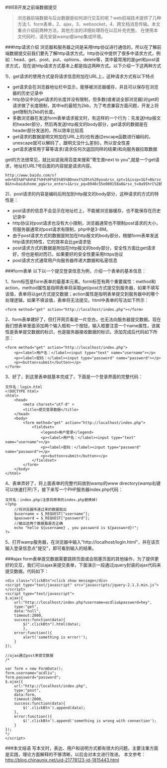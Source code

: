 #WEB开发之前端数据提交

>浏览器前端数据与后台数据是如何进行交互的呢？web前端技术提供了几种方法:1、form表单，2、ajax，3、websocket，4、跨文档消息传输。本文重点介绍前两种方法，其他方法的详细处理将在以后补充完整。
>在使用本文代码时，请先安装wamp或lamp集成环境。

###http请求介绍
浏览器和服务器之间是采用http协议进行通信的，所以在了解前端数据提交前我们要先了解http请求方式。http协议中提供了很多中请求方式，例如：head、get、post、put、options、delete等，其中最常用的是get和post请求方式，现在说http请求方式基本上都是指这两种方式。以下介绍一下这两种方式

1)、get请求的使用方式是将请求信息附加在URL上，这种请求方式有以下特点

- get请求会在浏览器地址栏中显示，能够被浏览器缓存，并且可以保存在浏览器的历史记录中
- http协议中对get请求的长度并没有限制，但多数(或者说全部浏览器)对get的请求做了长度限制，其中ie的最短为2kb，为了考虑兼容方面问题，开发上将get限制为2kb的长度。
- 多数浏览器在发送form表单请求报文时，有这样的一个行为：先发送http报文的header部分，然后再发送http报文的body部分，get请求的数据是在header部分发送的，所以效率比较高
- get请求的数据是明文附加在URL上的(也有通过escape函数进行编码的，unescape就可以解码了，跟明文没什么差别)，所以安全性差
- get请求通常用于幂等请求(请求任何次返回同样的结果)和向服务器拉取数据

get的方法很常见，就比如说我用百度来搜索"寄生兽next to you",就是一个get请求，地址栏URL?号后面的内容就是请求内容。

	http://www.baidu.com/s?wd=%E5%AF%84%E7%94%9F%E5%85%BDnext%20to%20you&rsv_spt=1&issp=1&f=8&rsv_bp=0&rsv_idx=2&ie=utf-8&tn=baiduhome_pg&rsv_enter=1&rsv_pq=8948c55e000158a8&rsv_t=0a95hrC%2B5SCTCUkyGtPonxVH8q2FwvnW9tsgO7EJgjnS%2FNRNCmJUpxFTKF4QeZnD%2F5CC&inputT=7805&rsv_sug3=308&rsv_sug6=6&rsv_sug1=160&rsv_sug2=0&rsv_sug4=9096

2)、post请求的内容是编码后附加到http报文的body部分，这种请求的方式的特性是：

- post请求的信息不会显示在地址栏上，不能被浏览器缓存，也不能保存在历史记录中
- http协议对post请求也没有大小限制，浏览器通常也不限制post请求的大小，但服务器通常对post请求有限制，php中是3-8M。
- 由于post请求方式的数据是附加在http报文的body部分，根据form表单发送http请求的特性，它的效率会比ge请求低
- post请求方式的数据是附加在http报文的body部分，安全性方面比get请求好，但也是相对而已，如果要好的安全性要采用https协议
- post请求方式通常用户向服务器传递大数据和私密信息


###form表单
以下以一个提交登录信息为例，介绍一个表单的基本信息：

1、form标签是form表单的最基本元素。form标签有两个重要属性：method和action，method属性是指明表单将采取get/post方式提交到服务器，如果不填写该值，表单将以get方式提交数据；action属性是指明表单提交到服务器中的哪个处理逻辑，如果不填该值，表单将无法提交。html中表单的写法如下所示：
	
	<form method="get" action="http://localhost/index.php"></form>

2、form表单建好了，但打开网页看是一片空白，也无法向服务器提交数据。现在我们想表单里面添加两个输入框和一个按钮，输入框要注意一个name属性，该属性是表单提交数据的标识，也是服务器接收数据的标识。添加完成后代码如下所示：

	<form method="get" action="http://localhost/index.php">
		<p><label>用户名：</label><input type="text" name="username"></p>
		<p><label>密码：</label><input type="password" name="password"></p>
		<p><button>submit</button></p>
	</form>

3、好了，到这里表单就基本完成了，下面是一个登录界面的完整代码：

	文件名：login.html
	<!DOCTYPE html>
	<html>
		<head>
			<meta charset="utf-8" >
			<title>提交登录数据</title>
		</head>
		<body>
			<form method="get" action="http://localhost/index.php">
				<fieldset>
					<legend>用户登录</legend>
					<p><label>用户名：</label><input type="text" name="username"></p>
					<p><label>密码：</label><input type="password" name="password"></p>
					<p><button>submit</button></p>
				</fieldset>
			</form>
		</body>
	</html>

4、表单弄好了，将上面表单的完整代码放到wamp的www directory(wamp右键可以快速打开)下，接下来写一个PHP服务器index.php代码：
	
	文件名：index.php(注意将原来的index.php替换掉)
	<?php
		//将浏览器传递过来的数据取出
		$username = $_REQUEST["username"];
		$password = $_REQUEST["password"];
		//输出这两个数据看是否正确
		echo "hello ${username} , you password is ${password}!";
	?>

5、打开wamp服务器，在浏览器中输入"http://localhost/login.html"，并在该页输入登录信息点"提交"，即可看到输入的结果。

###ajax
form表单提交数据需要跳转页面或会阻塞页面的其他操作，为了提供更好的交互，我们可以ajax来提交表单，下面演示一段通过jquery封装的ajax代码来提交数据。代码如下：
	
	<div class="clickBtn">click show message</div>
	<script type="text/javascript" src="javascripts/jquery-2.1.3.min.js"></script>
	<script type="text/javascript">
	$.ajax({
		url:"http://localhost/index.php?username=acdliu&password=hey",
		type:"get",
		data:"null",
		timeout:2000,
		success:function(data){
			$(".clickBtn").html(data);
			},
		error:function(){
			alert('something is error!');
		}
	});

	//ajax通过post来提交数据
	/*

	var form = new FormData();
	form.username="acdliu";
	form.password="password";
	$.ajax({
		url:"http://localhost/index.php",
		type:"post",
		data:form,
		timeout:2000,
		success:function(data){
			$('.clickBtn').append(data);
		},
		error:function(){
			$('.clickBtn').append('something is wrong with connection');
		}
	});
	*/
	</script>




###本文结语
写本文时，表达、用户和说明方式都有很大的问题，主要注重方面是实践，理论方面解释的不够清晰，以后会对本文进行改进。
本文参考：http://blog.chinaunix.net/uid-21778123-id-1815443.html